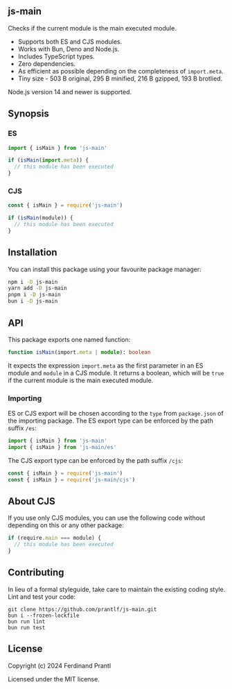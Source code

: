 ## js-main

Checks if the current module is the main executed module.

* Supports both ES and CJS modules.
* Works with Bun, Deno and Node.js.
* Includes TypeScript types.
* Zero dependencies.
* As efficient as possible depending on the completeness of `import.meta`.
* Tiny size - 503 B original, 295 B minified, 216 B gzipped, 193 B brotlied.

Node.js version 14 and newer is supported.

## Synopsis

### ES

```js
import { isMain } from 'js-main'

if (isMain(import.meta)) {
  // this module has been executed
}
```

### CJS

```js
const { isMain } = require('js-main')

if (isMain(module)) {
  // this module has been executed
}
```

## Installation

You can install this package using your favourite package manager:

```sh
npm i -D js-main
yarn add -D js-main
pnpm i -D js-main
bun i -D js-main
```

## API

This package exports one named function:

```ts
function isMain(import.meta | module): boolean
```

It expects the expression `import.meta` as the first parameter in an ES module and `module` in a CJS module. It returns a boolean, which will be `true` if the current module is the main executed module.

### Importing

ES or CJS export will be chosen according to the `type` from `package.json` of the importing package. The ES export type can be enforced by the path suffix `/es`:

```js
import { isMain } from 'js-main'
import { isMain } from 'js-main/es'
```

The CJS export type can be enforced by the path suffix `/cjs`:

```js
const { isMain } = require('js-main')
const { isMain } = require('js-main/cjs')
```

## About CJS

If you use only CJS modules, you can use the following code without depending on this or any other package:

```js
if (require.main === module) {
  // this module has been executed
}
```

## Contributing

In lieu of a formal styleguide, take care to maintain the existing coding style. Lint and test your code:

    git clone https://github.com/prantlf/js-main.git
    bun i --frozen-lockfile
    bun run lint
    bun run test

## License

Copyright (c) 2024 Ferdinand Prantl

Licensed under the MIT license.
